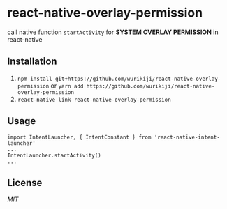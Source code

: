 # react-native-overlay-permission
call native function `startActivity` for **SYSTEM OVERLAY PERMISSION** in react-native

## Installation

1. `npm install git+https://github.com/wurikiji/react-native-overlay-permission` or `yarn add https://github.com/wurikiji/react-native-overlay-permission`
2. `react-native link react-native-overlay-permission`

## Usage
```
import IntentLauncher, { IntentConstant } from 'react-native-intent-launcher'
...
IntentLauncher.startActivity()
...
```
## License
*MIT*


